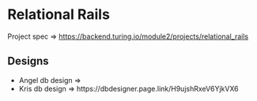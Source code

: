 # Relational Rails

Project spec => https://backend.turing.io/module2/projects/relational_rails

## Designs

<ul>
  <li>Angel db design => </li>
  <li>Kris db design => https://dbdesigner.page.link/H9ujshRxeV6YjkVX6</li>
</ul>
